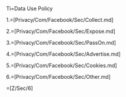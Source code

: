 Ti=Data Use Policy

1.=[Privacy/Com/Facebook/Sec/Collect.md]

2.=[Privacy/Com/Facebook/Sec/Expose.md]

3.=[Privacy/Com/Facebook/Sec/PassOn.md]

4.=[Privacy/Com/Facebook/Sec/Advertise.md]

5.=[Privacy/Com/Facebook/Sec/Cookies.md]

6.=[Privacy/Com/Facebook/Sec/Other.md]

=[Z/Sec/6]
